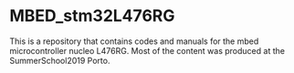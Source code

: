 # MBED_stm32L476RG
This is a repository that contains codes and manuals for the mbed microcontroller nucleo L476RG. Most of the content was produced at the SummerSchool2019 Porto.
